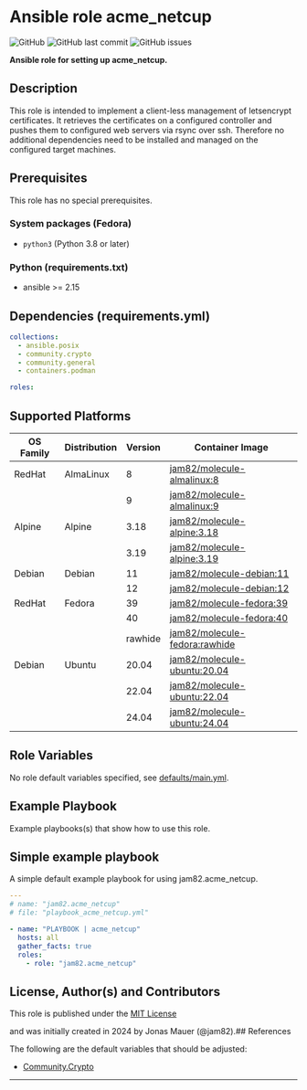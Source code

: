 # Ansible role acme_netcup

![GitHub](https://img.shields.io/github/license/jam82/ansible-role-acme_netcup) ![GitHub last commit](https://img.shields.io/github/last-commit/jam82/ansible-role-acme_netcup) ![GitHub issues](https://img.shields.io/github/issues-raw/jam82/ansible-role-acme_netcup)

**Ansible role for setting up acme_netcup.**

## Description

This role is intended to implement a client-less management of letsencrypt certificates. It retrieves the certificates on a configured controller and pushes them to configured web servers via rsync over ssh. Therefore no additional dependencies need to be installed and managed on the configured target machines.


## Prerequisites

This role has no special prerequisites.

### System packages (Fedora)

- `python3` (Python 3.8 or later)

### Python (requirements.txt)

- ansible >= 2.15

## Dependencies (requirements.yml)

```yaml
collections:
  - ansible.posix
  - community.crypto
  - community.general
  - containers.podman

roles:
```

## Supported Platforms

| OS Family | Distribution | Version | Container Image |
|-----------|--------------|---------|-----------------|
| RedHat | AlmaLinux | 8 | [jam82/molecule-almalinux:8]( https://hub.docker.com/r/jam82/molecule-almalinux ) |
| | | 9 | [jam82/molecule-almalinux:9]( https://hub.docker.com/r/jam82/molecule-almalinux ) |
| Alpine | Alpine | 3.18 | [jam82/molecule-alpine:3.18]( https://hub.docker.com/r/jam82/molecule-alpine ) |
| | | 3.19 | [jam82/molecule-alpine:3.19]( https://hub.docker.com/r/jam82/molecule-alpine ) |
| Debian | Debian | 11 | [jam82/molecule-debian:11]( https://hub.docker.com/r/jam82/molecule-debian ) |
| | | 12 | [jam82/molecule-debian:12]( https://hub.docker.com/r/jam82/molecule-debian ) |
| RedHat | Fedora | 39 | [jam82/molecule-fedora:39]( https://hub.docker.com/r/jam82/molecule-fedora ) |
| | | 40 | [jam82/molecule-fedora:40]( https://hub.docker.com/r/jam82/molecule-fedora ) |
| | | rawhide | [jam82/molecule-fedora:rawhide]( https://hub.docker.com/r/jam82/molecule-fedora ) |
| Debian | Ubuntu | 20.04 | [jam82/molecule-ubuntu:20.04]( https://hub.docker.com/r/jam82/molecule-ubuntu ) |
| | | 22.04 | [jam82/molecule-ubuntu:22.04]( https://hub.docker.com/r/jam82/molecule-ubuntu ) |
| | | 24.04 | [jam82/molecule-ubuntu:24.04]( https://hub.docker.com/r/jam82/molecule-ubuntu ) |

## Role Variables

No role default variables specified, see [defaults/main.yml](defaults/main.yml).

## Example Playbook

Example playbooks(s) that show how to use this role.

## Simple example playbook

A simple default example playbook for using jam82.acme_netcup.
```yaml
---
# name: "jam82.acme_netcup"
# file: "playbook_acme_netcup.yml"

- name: "PLAYBOOK | acme_netcup"
  hosts: all
  gather_facts: true
  roles:
    - role: "jam82.acme_netcup"
```

## License, Author(s) and Contributors

This role is published under the [MIT License](LICENSE)

and was initially created in 2024 by Jonas Mauer (@jam82).## References

The following are the default variables that should be adjusted:

- [Community.Crypto](https://docs.ansible.com/ansible/latest/collections/community/crypto/index.html)

---
